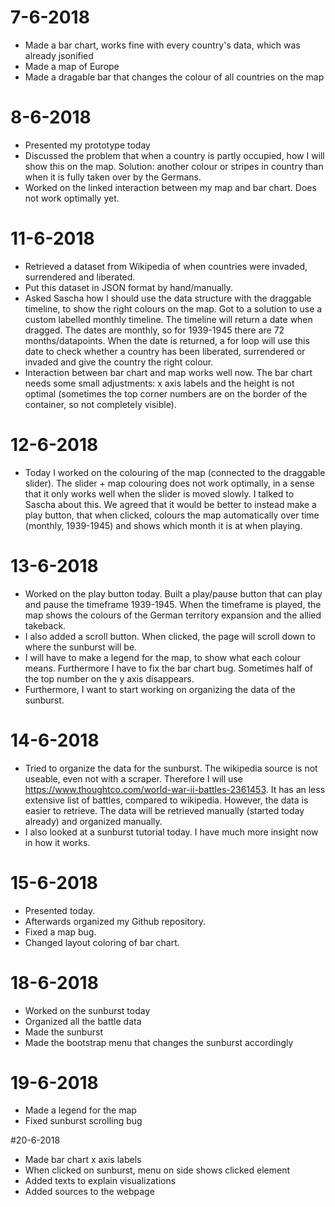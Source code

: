 # 7-6-2018
- Made a bar chart, works fine with every country's data, which was already jsonified
- Made a map of Europe
- Made a dragable bar that changes the colour of all countries on the map

# 8-6-2018
- Presented my prototype today
- Discussed the problem that when a country is partly occupied, how I will show this on the map.
  Solution: another colour or stripes in country than when it is fully taken over by the Germans.
- Worked on the linked interaction between my map and bar chart. Does not work optimally yet.

# 11-6-2018
- Retrieved a dataset from Wikipedia of when countries were invaded, surrendered and liberated.
- Put this dataset in JSON format by hand/manually.
- Asked Sascha how I should use the data structure with the draggable timeline,
to show the right colours on the map. Got to a solution to use a custom labelled monthly timeline.
The timeline will return a date when dragged. The dates are monthly, so for 1939-1945 there are 72 months/datapoints. When the date is returned, a for loop will use this date to check whether a country has been liberated, surrendered or invaded and give the country the right colour.
- Interaction between bar chart and map works well now. The bar chart needs some small adjustments: x axis labels and the height is not optimal (sometimes the top corner numbers are on the border of the container, so not completely visible).

# 12-6-2018
- Today I worked on the colouring of the map (connected to the draggable slider).
The slider + map colouring does not work optimally, in a sense that it only works well when
the slider is moved slowly. I talked to Sascha about this. We agreed that it would be better
to instead make a play button, that when clicked, colours the map automatically over time
(monthly, 1939-1945) and shows which month it is at when playing.

# 13-6-2018
- Worked on the play button today. Built a play/pause button that can play and pause the timeframe 1939-1945.
When the timeframe is played, the map shows the colours of the German territory expansion and the allied takeback.
- I also added a scroll button. When clicked, the page will scroll down to where the sunburst will be.
- I will have to make a legend for the map, to show what each colour means.
Furthermore I have to fix the bar chart bug. Sometimes half of the top number on the y axis disappears.
- Furthermore, I want to start working on organizing the data of the sunburst.

# 14-6-2018
- Tried to organize the data for the sunburst. The wikipedia source is not useable, even not with a scraper.
Therefore I will use https://www.thoughtco.com/world-war-ii-battles-2361453. It has an less extensive list of battles, compared to wikipedia.
However, the data is easier to retrieve. The data will be retrieved manually (started today already) and organized manually.
- I also looked at a sunburst tutorial today. I have much more insight now in how it works.

# 15-6-2018
- Presented today.
- Afterwards organized my Github repository.
- Fixed a map bug.
- Changed layout coloring of bar chart.

# 18-6-2018
- Worked on the sunburst today
- Organized all the battle data
- Made the sunburst
- Made the bootstrap menu that changes the sunburst accordingly

# 19-6-2018
- Made a legend for the map
- Fixed sunburst scrolling bug

#20-6-2018
- Made bar chart x axis labels
- When clicked on sunburst, menu on side shows clicked element
- Added texts to explain visualizations
- Added sources to the webpage
